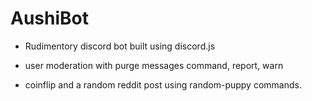 # AushiBot
- Rudimentory discord bot built using discord.js

- user moderation with purge messages command, report, warn
- coinflip and a random reddit post using random-puppy commands.
